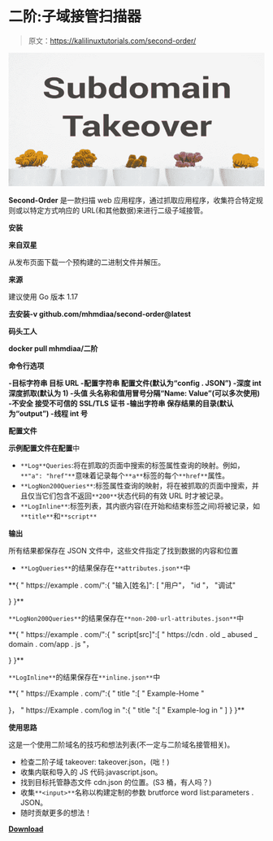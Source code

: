# 二阶:子域接管扫描器

> 原文：<https://kalilinuxtutorials.com/second-order/>

[![](img/b26d602e3a3199a9d83bb83fd053a3ba.png)](https://blogger.googleusercontent.com/img/a/AVvXsEjHQ0ZJlkh7JLq-aP4QpvM6Nttur5qbd9iC_o1DMsxlZwLlUbTDujrmswwPb1RRs8qzGWVRTLclagdW4eK3JlHET9E7VvljnLeuH3-rpW3V13VzbmWUy_3kEl6gOdsh8Su12IYgStMCdVRk2dwM9udEl5KeNXIZi1nmKgSAD0eTM1BMRWB54zjRkL0T=s728)

**Second-Order** 是一款扫描 web 应用程序，通过抓取应用程序，收集符合特定规则或以特定方式响应的 URL(和其他数据)来进行二级子域接管。

**安装**

**来自双星**

从发布页面下载一个预构建的二进制文件并解压。

**来源**

建议使用 Go 版本 1.17

**去安装-v github.com/mhmdiaa/second-order@latest**

**码头工人**

**docker pull mhmdiaa/二阶**

**命令行选项**

**-目标字符串
目标 URL
-配置字符串
配置文件(默认为“config . JSON”)
-深度 int
深度抓取(默认为 1)
-头值
头名称和值用冒号分隔“Name: Value”(可以多次使用)
-不安全
接受不可信的 SSL/TLS 证书
-输出字符串
保存结果的目录(默认为“output”)
-线程 int
号**

**配置文件**

**示例配置文件在配置**中

*   `**Log**Queries`:将在抓取的页面中搜索的标签属性查询的映射。例如，`**"a": "href"**`意味着记录每个`**a**`标签的每个`**href**`属性。
*   `**LogNon200Queries**`:标签属性查询的映射，将在被抓取的页面中搜索，并且仅当它们包含不返回`**200**`状态代码的有效 URL 时才被记录。
*   `**LogInline**`:标签列表，其内嵌内容(在开始和结束标签之间)将被记录，如`**title**`和`**script**`

**输出**

所有结果都保存在 JSON 文件中，这些文件指定了找到数据的内容和位置

*   `**LogQueries**`的结果保存在`**attributes.json**`中

**{
" https://example . com/":{
"输入[姓名]": [
"用户"，
"id "，
"调试"

}
}**

`**LogNon200Queries**`的结果保存在`**non-200-url-attributes.json**`中

**{
" https://example . com/":{
" script[src]":[
" https://cdn . old _ abused _ domain . com/app . js "，

}
}**

`**LogInline**`的结果保存在`**inline.json**`中

**{
" https://Example . com/":{
" title ":[
" Example-Home "

}，
" https://Example . com/log in ":{
" title ":[
" Example-log in "
]
}
}**

**使用思路**

这是一个使用二阶域名的技巧和想法列表(不一定与二阶域名接管相关)。

*   检查二阶子域 takeover: takeover.json，(咄！)
*   收集内联和导入的 JS 代码:javascript.json。
*   找到目标托管静态文件 cdn.json 的位置。(S3 桶，有人吗？)
*   收集`**<input>**`名称以构建定制的参数 brutforce word list:parameters . JSON。
*   随时贡献更多的想法！

[**Download**](https://github.com/mhmdiaa/second-order)